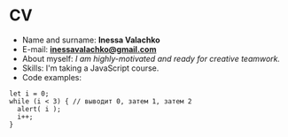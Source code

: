 # CV
* Name and surname: **Inessa Valachko**
* E-mail: **inessavalachko@gmail.com**
* About myself: *I am highly-motivated and ready for creative teamwork.*
* Skills: I'm taking a JavaScript course.
* Code examples: 
```
let i = 0;
while (i < 3) { // выводит 0, затем 1, затем 2
  alert( i );
  i++;
}
```
